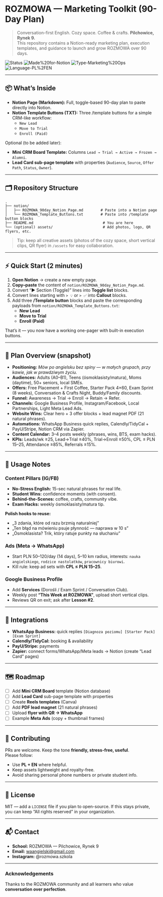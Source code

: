 # ROZMOWA — Marketing Toolkit (90-Day Plan)

> Conversation-first English. Cozy space. Coffee & crafts. **Pilchowice, Rynek 9.**  
> This repository contains a Notion-ready marketing plan, execution templates, and guidance to launch and grow ROZMOWA over 90 days.

![Status](https://img.shields.io/badge/status-active-brightgreen)
![Made%20for-Notion](https://img.shields.io/badge/made%20for-Notion-black)
![Type-Marketing%20Ops](https://img.shields.io/badge/type-marketing%20ops-blue)
![Language-PL%2FEN](https://img.shields.io/badge/language-PL%2FEN-purple)

---

## 📦 What’s Inside

- **Notion Page (Markdown):** Full, toggle-based 90-day plan to paste directly into Notion.
- **Notion Template Buttons (TXT):** Three /template buttons for a simple CRM-like workflow:
  - `New Lead`
  - `Move to Trial`
  - `Enroll (Paid)`

Optional (to be added later):
- **Mini CRM Board Template:** Columns `Lead → Trial → Active → Frozen → Alumni`.
- **Lead Card sub-page template** with properties (`Audience`, `Source`, `Offer Path`, `Status`, `Owner`).

---

## 🗂️ Repository Structure

```
.
├── notion/
│   ├── ROZMOWA_90day_Notion_Page.md        # Paste into a Notion page
│   └── ROZMOWA_Template_Buttons.txt        # Paste into /template button blocks
├── README.md                                # You are here
└── (optional) assets/                       # Add photos, logo, QR flyers, etc.
```

> Tip: keep all creative assets (photos of the cozy space, short vertical clips, QR flyer) in `/assets` for easy collaboration.

---

## ⚡ Quick Start (2 minutes)

1. **Open Notion** → create a new empty page.  
2. **Copy–paste** the content of `notion/ROZMOWA_90day_Notion_Page.md`.  
3. Convert “▶ Section (Toggle)” lines into **Toggle list** blocks.  
4. Convert lines starting with `> 💡` or `> ✅` into **Callout** blocks.  
5. Add three **/Template button** blocks and paste the corresponding payloads from `notion/ROZMOWA_Template_Buttons.txt`:
   - **New Lead**
   - **Move to Trial**
   - **Enroll (Paid)**

That’s it — you now have a working one-pager with built-in execution buttons.

---

## 🧭 Plan Overview (snapshot)

- **Positioning:** *Mów po angielsku bez spiny — w małych grupach, przy kawie, jak w prawdziwym życiu.*  
- **Audiences:** Adults (A0–B1), Teens (ósmoklasisty/matura), Moms (daytime), 50+ seniors, local SMEs.  
- **Offers:** Free Placement + First Coffee, Starter Pack 4×60, Exam Sprint (8 weeks), Conversation & Crafts Night, Buddy/Family discounts.  
- **Funnel:** Awareness → Trial → Enroll → Retain → Refer.  
- **Channels:** Google Business Profile, Instagram/Facebook, Local Partnerships, Light Meta Lead Ads.  
- **Website Wins:** Clear hero + 3 offer blocks + lead magnet PDF (21 natural phrases).  
- **Automations:** WhatsApp Business quick replies, Calendly/TidyCal + PayU/Stripe, Notion CRM via Zapier.  
- **Content Calendar:** 3–4 posts weekly (phrases, wins, BTS, exam hacks).  
- **KPIs:** Leads/wk ≥25, Lead→Trial ≥40%, Trial→Enroll ≥50%, CPL ≤ PLN 15–25, Attendance ≥85%, Referrals ≥15%.

---

## 🧰 Usage Notes

### Content Pillars (IG/FB)
- **No-Stress English:** 15-sec natural phrases for real life.
- **Student Wins:** confidence moments (with consent).
- **Behind-the-Scenes:** coffee, crafts, community vibe.
- **Exam Hacks:** weekly ósmoklasisty/matura tip.

**Polish hooks to reuse:**
- „3 zdania, które od razu brzmią naturalniej”  
- „Ten błąd na mówieniu psuje płynność — naprawa w 10 s”  
- „Ósmoklasista? Trik, który ratuje punkty na słuchaniu”

### Ads (Meta → WhatsApp)
- Start PLN 50–120/day (14 days), 5–10 km radius, interests: `nauka angielskiego`, `rodzice nastolatków`, `pracownicy biurowi`.
- Kill rule: keep ad sets with **CPL ≤ PLN 15–25**.

### Google Business Profile
- Add **Services** (Dorośli / Exam Sprint / Conversation Club).
- Weekly post **“This Week at ROZMOWA”**, upload short vertical clips.
- Reviews QR on exit; ask after **Lesson #2**.

---

## 🔌 Integrations

- **WhatsApp Business:** quick replies `[Diagnoza poziomu] [Starter Pack] [Exam Sprint]`  
- **Calendly/TidyCal:** booking & availability  
- **PayU/Stripe:** payments  
- **Zapier:** connect forms/WhatsApp/Meta leads → Notion (create “Lead Card” pages)

---

## 🗺️ Roadmap

- [ ] Add **Mini CRM Board** template (Notion database)  
- [ ] Add **Lead Card** sub-page template with properties  
- [ ] Create **Reels templates** (Canva)  
- [ ] Add **PDF lead magnet** (21 natural phrases)  
- [ ] Upload **flyer with QR → WhatsApp**  
- [ ] Example **Meta Ads** (copy + thumbnail frames)

---

## 🤝 Contributing

PRs are welcome. Keep the tone **friendly, stress-free, useful**.  
Please follow:
- Use **PL + EN** where helpful.
- Keep assets lightweight and royalty-free.
- Avoid sharing personal phone numbers or private student info.

---

## 📝 License

MIT — add a `LICENSE` file if you plan to open-source. If this stays private, you can keep “All rights reserved” in your organization.

---

## 📬 Contact

- **School:** ROZMOWA — Pilchowice, Rynek 9  
- **Email:** waangielski@gmail.com  
- **Instagram:** @rozmowa.szkola

---

### Acknowledgements
Thanks to the ROZMOWA community and all learners who value **conversation over perfection**.
